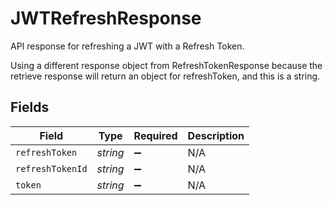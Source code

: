 # JWTRefreshResponse

API response for refreshing a JWT with a Refresh Token.  <p>  Using a different response object from RefreshTokenResponse because the retrieve response will return an object for refreshToken, and this is a  string.


## Fields

| Field              | Type               | Required           | Description        |
| ------------------ | ------------------ | ------------------ | ------------------ |
| `refreshToken`     | *string*           | :heavy_minus_sign: | N/A                |
| `refreshTokenId`   | *string*           | :heavy_minus_sign: | N/A                |
| `token`            | *string*           | :heavy_minus_sign: | N/A                |
